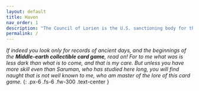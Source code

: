 ```yaml
---
layout: default
title: Haven
nav_order: 1
description: "The Council of Lorien is the U.S. sanctioning body for the Middle-earth CCG."
permalink: /
---
```


_If indeed you look only for records of ancient days, and the beginnings of the **Middle-earth collectible card game**, read on! For to me what was is less dark than what is to come, and that is my care. But unless you have more skill even than Saruman, who has studied here long, you will find naught that is not well known to me, who am master of the lore of this card game._
{: .px-6 .fs-6 .fw-300 .text-center	}
